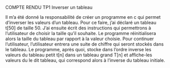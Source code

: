 COMPTE RENDU TP1
Inverser un tableau


Il m’a été donné la responsabilité de créer un programme en c qui permet d’inverser les valeurs d’un tableau.
Pour ce faire, j’ai déclaré un tableau t[50] de taille 50. J’ai ensuite écrit des instructions qui permettrons à l’utilisateur de choisir la taille qu’il souhaite. Le programme réinitialisera alors la taille du tableau par rapport à la valeur choisie.
Pour continuer l’utilisateur, l’utilisateur entrera une suite de chiffre qui seront stockés dans le tableau. Le programme, après quoi, stocke dans l’ordre inverse les valeurs du tableau petit t[n] dans un tableau grand T[n] et affiche-les valeurs du le dit tableau, qui correspond alors à l’inverse du tableau initiale. 

